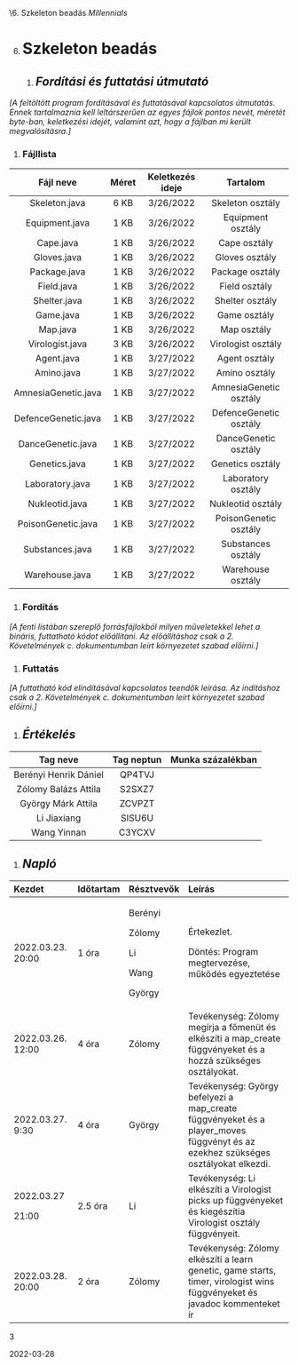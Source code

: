 ﻿\6. Szkeleton beadás		*Millennials*

6. # **Szkeleton beadás**
   1. ## ***Fordítási és futtatási útmutató***
*[A feltöltött program fordításával és futtatásával kapcsolatos útmutatás. Ennek tartalmaznia kell leltárszerűen az egyes fájlok pontos nevét, méretét byte-ban, keletkezési idejét, valamint azt, hogy a fájlban mi került megvalósításra.]*
1. ### **Fájllista**

|**Fájl neve**|**Méret**|**Keletkezés ideje**|**Tartalom**|
| :-: | :-: | :-: | :-: |
|Skeleton.java|6 KB|3/26/2022|Skeleton osztály|
|Equipment.java|1 KB|3/26/2022|Equipment osztály|
|Cape.java|1 KB|3/26/2022|Cape osztály|
|Gloves.java|1 KB|3/26/2022|Gloves osztály|
|Package.java|1 KB|3/26/2022|Package osztály|
|Field.java|1 KB|3/26/2022|Field osztály|
|Shelter.java|1 KB|3/26/2022|Shelter osztály|
|Game.java|1 KB|3/26/2022|Game osztály|
|Map.java|1 KB|3/26/2022|Map osztály|
|Virologist.java|3 KB|3/26/2022|Virologist osztály|
|Agent.java|1 KB|3/27/2022|Agent osztály|
|Amino.java|1 KB|3/27/2022|Amino osztály|
|AmnesiaGenetic.java|1 KB|3/27/2022|AmnesiaGenetic osztály|
|DefenceGenetic.java|1 KB|3/27/2022|DefenceGenetic osztály|
|DanceGenetic.java|1 KB|3/27/2022|DanceGenetic osztály|
|Genetics.java|1 KB|3/27/2022|Genetics osztály|
|Laboratory.java|1 KB|3/27/2022|Laboratory osztály|
|Nukleotid.java|1 KB|3/27/2022|Nukleotid osztály|
|PoisonGenetic.java|1 KB|3/27/2022|PoisonGenetic osztály|
|Substances.java|1 KB|3/27/2022|Substances osztály|
|Warehouse.java|1 KB|3/27/2022|Warehouse osztály|

1. ### **Fordítás**
*[A fenti listában szereplő forrásfájlokból milyen műveletekkel lehet a bináris, futtatható kódot előállítani. Az előállításhoz csak a 2. Követelmények c. dokumentumban leírt környezetet szabad előírni.]*
1. ### **Futtatás**
*[A futtatható kód elindításával kapcsolatos teendők leírása. Az indításhoz csak a 2. Követelmények c. dokumentumban leírt környezetet szabad előírni.]*
1. ## ***Értékelés***

|**Tag neve**|**Tag neptun**|**Munka százalékban**|
| :-: | :-: | :-: |
|Berényi Henrik Dániel|QP4TVJ||
|Zólomy Balázs Attila|S2SXZ7||
|György Márk Attila|ZCVPZT||
|Li Jiaxiang|SISU6U||
|Wang Yinnan|C3YCXV||


1. ## ***Napló***


|**Kezdet**|**Időtartam**|**Résztvevők**|**Leírás**|
| :- | :- | :- | :- |
|2022.03.23. 20:00|1 óra|<p>Berényi</p><p>Zólomy</p><p>Li</p><p>Wang</p><p>György</p>|<p>Értekezlet.</p><p>Döntés: Program megtervezése, működés egyeztetése</p>|
|2022.03.26. 12:00|4 óra|Zólomy|Tevékenység: Zólomy megírja a főmenüt és elkészíti a map\_create függvényeket és a hozzá szükséges osztályokat.|
|2022.03.27. 9:30|4 óra|György|Tevékenység: György befelyezi a map\_create függvényeket és a player\_moves függvényt és az ezekhez szükséges osztályokat elkezdi.|
|<p>2022.03.27</p><p>21:00</p>|2.5 óra|Li|Tevékenység: Li elkészíti a Virologist picks up függvényeket és kiegészítia Virologist osztály függvényeit.|
|2022.03.28. 20:00|2 óra|Zólomy|Tevékenység: Zólomy elkészíti a learn genetic, game starts, timer, virologist wins függvényeket és javadoc kommenteket ír|


3

2022-03-28
